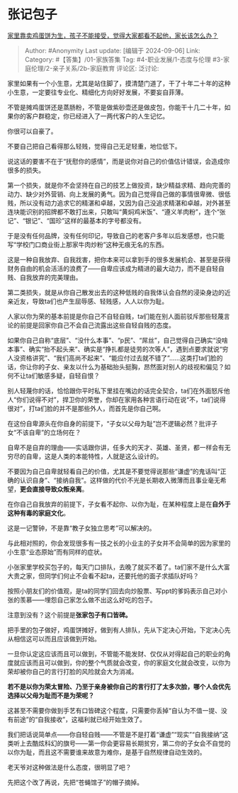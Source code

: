 # 张记包子
[家里靠卖鸡蛋饼为生，孩子不能接受，觉得大家都看不起他，家长该怎么办？](https://www.zhihu.com/question/386784209/answer/3393839141)

> Author: #Anonymity
> Last update: [编辑于 2024-09-06]
> Link:
> Category: #【答集】/01-家族答集
> Tag: #4-职业发展/1-态度与伦理 #3-家庭伦理/2-亲子关系/2b-家庭教育
> 评论区:
> 泛讨论:

家里如果有一个小生意，尤其是站住脚了，摸清楚门道了，干了十年二十年的这种小生意，一定要往专业化、精细化方向好好发展，不要妄自菲薄。

不管是摊鸡蛋饼还是蒸肠粉，不管是做紫砂壶还是做皮包，你能干十几二十年，如果你的客户群稳定，你已经进入了一两代客户的人生记忆。

你很可以自豪了。

不要自己把自己看得那么轻贱，觉得自己无足轻重，地位低下。

说这话的要害不在于“抚慰你的感情”，而是说你对自己的价值估计错误，会造成你很多的损失。

第一个损失，就是你不会坚持在自己的技艺上做投资，缺少精益求精、趋向完善的动力、缺少对外营销、向上发展的勇气。因为自己觉得自己做的事情很卑微、很低贱，所以没有动力追求它的精湛和卓越，又因为自己没追求精湛和卓越，对外甚至连块能识别的招牌都不敢打出来，只敢叫“黄焖鸡米饭”、“遵义羊肉粉”，连个“张记”、“银记”、“国珍”这样的最基本的字号都没有。

于是没有任何品牌，没有任何印记，导致自己的老客户多年以后发感想，也只能写“学校门口商业街上那家牛肉炒粉”这种无痕无名的东西。

这是一种自我放弃、自我戕害，把你本来可以拿到手的很多发展机会、甚至是获得财务自由的机会活活的浪费了——自卑应该成为精进的最大动力，而不是自轻自贱、自我放弃的完美理由。

第二类损失，就是从你自己散发出去的这种低贱的自我体认会自然的浸染身边的近亲近友，导致ta们也产生屈辱感、轻贱感，人人以你为耻。

人家以你为荣的基本前提是你自己不自轻自贱，ta们能在别人面前驳斥那些轻蔑言论的前提是回家你自己不会自己流露出这些自轻自贱的态度。

如果你自己自称“底层”、“没什么本事”、“p民”、“屌丝”，自己觉得自己确实“没啥本事”、确实“抬不起头来”、确实是“挣扎都是徒劳的次等人”，遇到点要求就说“穷人没资格讲究”、“我们高尚不起来”、“能应付过去就不错了”……这类打ta们脸的话，你让你的子女、亲友以什么为基础抬头挺胸，昂然面对别人的歧视和偏见？如何不让ta们敏感多疑，自轻自恨？

别人轻蔑你的话，恰恰跟你平时私下里挂在嘴边的话完全契合，ta们在外面怒斥他人“你们说得不对”，捍卫你的荣誉，你却在家用各种言语行动在说“不，ta们说得很对”，打ta们脸的并不是那些外人，而首先是你自己啊。

在这份自卑源头在你自身的前提下，“子女以父母为耻”岂不逻辑必然？批评子女“不该自卑”的立场何在？

自卑不是自弃的理由——实话跟你讲，任多大的天才、英雄、圣贤，都一样会有无穷尽的自卑，这是人类的本能特性，人就是这么设计的。

不要因为自己自卑就轻看自己的价值，尤其是不要觉得说那些“谦虚”的鬼话叫“正确的认识自身”、“接纳自我”。这样做的代价不光是长期收入微薄而且事业毫无希望，**更会直接导致众叛亲离**。

在你自己自我放弃的前提下，子女看不起你、以你为耻，在某种程度上是在**自外于这种有毒的家庭文化**。

这是一记警钟，不是靠“教子女独立思考”可以解决的。

与此相对照的，你会发现很多有一技之长的小业主的子女并不会简单的因为家里的小生意“业态原始”而有同样的症状。

小张家里学校买包子的，每天门口排队，去晚了就买不着了。ta们家不是什么大富大贵之家，但同学们何止不会看不起ta，还要托他的面子求插队好吗？

按照小朋友们的价值观，是ta的同学们回去向炒股票、写ppt的爹妈表示自己对小张的羡慕——埋怨自己家怎么做不出这么好吃的包子。

注意到没有？这个前提是**张家包子有口皆碑。**

把手里的包子做好，鸡蛋饼摊好，做到有人排队，先从下定决心开始，下定决心先从相信这可以而且应该做到开始。

一旦你认定这应该而且可以做到，不管能不能发财、仅仅从对得起自己的职业的角度就应该而且可以做到，你的整个气质就会改变，你的家庭文化就会改变，以你为荣却被你自己的言行打脸的风险就会大为消减。

**若不是以你为荣太冒险、乃至于亲身被你自己的言行打了太多次脸，哪个人会优先选择以父母为耻而不是为荣呢？**

这甚至不需要你做到手艺有口皆碑这个程度，只需要你丢掉“自认为不值一提、没有前途”的“自我接收”，这福利就已经开始生效了。

我们把话说简单点——你自轻自贱——不管是不是打着“谦虚”“现实”“自我接纳”这类听上去酷炫科幻的旗号——第一你会更容易长期贫穷，第二你的子女会不自觉的以你为耻，而且这不需要谁来故意为难你，是基于自然规律自动生效的。

老天爷对这种做法是什么态度，很明显了吧？

先把这个改了再说，先把“苍蝇馆子”的帽子摘掉。
